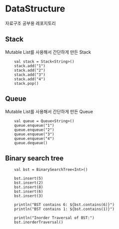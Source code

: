 # DataStructure
자료구조 공부용 레포지토리

## Stack
Mutable List를 사용해서 간단하게 만든 Stack

```
    val stack = Stack<String>()
    stack.add("1")
    stack.add("2")
    stack.add("3")
    stack.add("4")
    stack.pop()
```

## Queue
Mutable List를 사용해서 간단하게 만든 Queue

```
    val queue = Queue<String>()
    queue.enqueue("1")
    queue.enqueue("2")
    queue.enqueue("3")
    queue.enqueue("4")
    queue.dequeue()
```

## Binary search tree

```
    val bst = BinarySearchTree<Int>()

    bst.insert(5)
    bst.insert(2)
    bst.insert(8)
    bst.insert(6)
    bst.insert(3)

    println("BST contains 6: ${bst.contains(6)}")
    println("BST contains 1: ${bst.contains(1)}")

    println("Inorder Traversal of BST:")
    bst.inorderTraversal()
```

